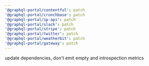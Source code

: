```yaml
---
'@graphql-portal/contentful': patch
'@graphql-portal/crunchbase': patch
'@graphql-portal/ip-api': patch
'@graphql-portal/slack': patch
'@graphql-portal/stripe': patch
'@graphql-portal/twitter': patch
'@graphql-portal/weatherbit': patch
'@graphql-portal/gateway': patch
---
```


update dependencies, don't emit empty and introspection metrics
